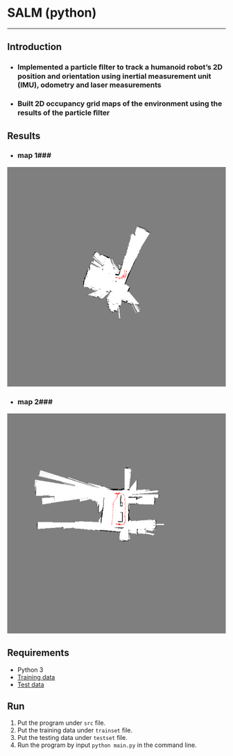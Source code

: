 # **SALM (python)** #
- - -
## **Introduction** ##
* ### Implemented a particle ﬁlter to track a humanoid robot’s 2D position and orientation using inertial measurement unit (IMU), odometry and laser measurements ###
* ### Built 2D occupancy grid maps of the environment using the results of the particle ﬁlter ###

## **Results** ##
* ### map 1###
![Alt text](img/map1.png)
* ### map 2###
![Alt text](img/map2.png)

## **Requirements** ##
* Python 3
* [Training data](https://drive.google.com/open?id=0B241vEW29598Zm5LT241b2xLdWs)
* [Test data](https://drive.google.com/open?id=0B241vEW29598UTJTM2hnMnNfZGs)

## **Run** ##
1. Put the program under ```src``` file.
2. Put the training data under ```trainset``` file.
3. Put the testing data under ```testset``` file.
4. Run the program by input ```python main.py``` in the command line.  

